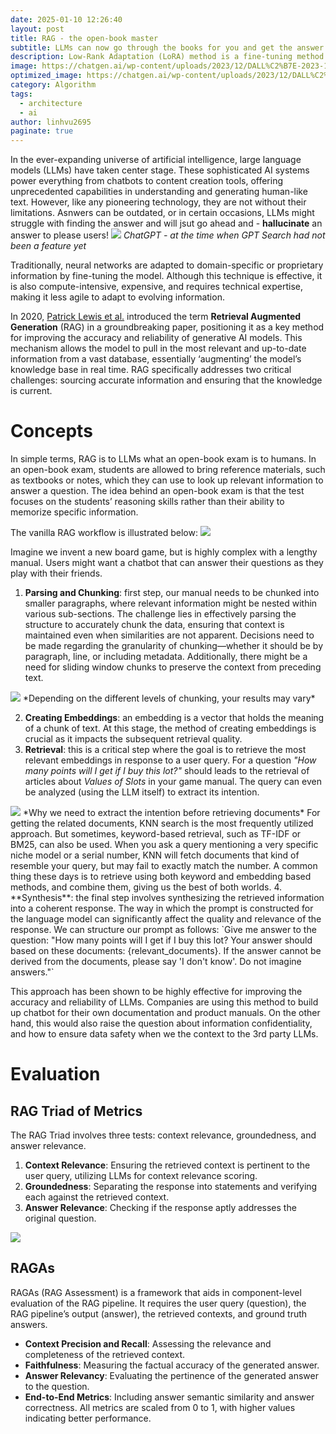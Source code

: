 ```yaml
---
date: 2025-01-10 12:26:40
layout: post
title: RAG - the open-book master
subtitle: LLMs can now go through the books for you and get the answer you want
description: Low-Rank Adaptation (LoRA) method is a fine-tuning method introduced by a team of Microsoft researchers in 2021. Since then, it has become a very popular approach to fine-tuning LLMs, Diffusion, and other types of AI models.
image: https://chatgen.ai/wp-content/uploads/2023/12/DALL%C2%B7E-2023-12-02-14.56.08-Create-a-minimalistic-image-that-features-the-acronym-RAG-in-large-bold-letters-at-the-center.-Surround-the-letters-with-simplistic-flat-icons-of-d-1200x686.png
optimized_image: https://chatgen.ai/wp-content/uploads/2023/12/DALL%C2%B7E-2023-12-02-14.56.08-Create-a-minimalistic-image-that-features-the-acronym-RAG-in-large-bold-letters-at-the-center.-Surround-the-letters-with-simplistic-flat-icons-of-d-1200x686.png
category: Algorithm
tags:
  - architecture
  - ai
author: linhvu2695
paginate: true
---
```

In the ever-expanding universe of artificial intelligence, large language models (LLMs) have taken center stage. These sophisticated AI systems power everything from chatbots to content creation tools, offering unprecedented capabilities in understanding and generating human-like text. However, like any pioneering technology, they are not without their limitations. Asnwers can be outdated, or in certain occasions, LLMs might struggle with finding the answer and will jsut go ahead and - **hallucinate** an answer to please users!
<img src="https://towardsdatascience.com/wp-content/uploads/2023/11/14PuXxZJra3Ki1GE1aKqvIQ.png">
*ChatGPT - at the time when GPT Search had not been a feature yet*

Traditionally, neural networks are adapted to domain-specific or proprietary information by fine-tuning the model. Although this technique is effective, it is also compute-intensive, expensive, and requires technical expertise, making it less agile to adapt to evolving information.

In 2020, <a href="https://arxiv.org/abs/2005.11401">Patrick Lewis et al.</a> introduced the term **Retrieval Augmented Generation** (RAG) in a groundbreaking paper, positioning it as a key method for improving the accuracy and reliability of generative AI models. This mechanism allows the model to pull in the most relevant and up-to-date information from a vast database, essentially ‘augmenting’ the model’s knowledge base in real time. RAG specifically addresses two critical challenges: sourcing accurate information and ensuring that the knowledge is current.

# Concepts
In simple terms, RAG is to LLMs what an open-book exam is to humans. In an open-book exam, students are allowed to bring reference materials, such as textbooks or notes, which they can use to look up relevant information to answer a question. The idea behind an open-book exam is that the test focuses on the students’ reasoning skills rather than their ability to memorize specific information.

The vanilla RAG workflow is illustrated below:
<img src="https://towardsdatascience.com/wp-content/uploads/2023/11/1kSkeaXRvRzbJ9SrFZaMoOg.png">

Imagine we invent a new board game, but is highly complex with a lengthy manual. Users might want a chatbot that can answer their questions as they play with their friends.
1. **Parsing and Chunking**: first step, our manual needs to be chunked into smaller paragraphs, where relevant information might be nested within various sub-sections. The challenge lies in effectively parsing the structure to accurately chunk the data, ensuring that context is maintained even when similarities are not apparent. Decisions need to be made regarding the granularity of chunking—whether it should be by paragraph, line, or including metadata. Additionally, there might be a need for sliding window chunks to preserve the context from preceding text.
<img src="https://towardsdatascience.com/wp-content/uploads/2024/10/1TlSNAqNGGxk8C2NocaNfdQ-1536x864.jpeg">
*Depending on the different levels of chunking, your results may vary*

2. **Creating Embeddings**: an embedding is a vector that holds the meaning of a chunk of text. At this stage, the method of creating embeddings is crucial as it impacts the subsequent retrieval quality.
3. **Retrieval**: this is a critical step where the goal is to retrieve the most relevant embeddings in response to a user query. For a question *"How many points will I get if I buy this lot?"* should leads to the retrieval of articles about *Values of Slots* in your game manual. The query can even be analyzed (using the LLM itself) to extract its intention. 
<img src="https://towardsdatascience.com/wp-content/uploads/2024/10/18lCf7gpGTFmEE2yZANQEzg-1536x864.jpeg">
*Why we need to extract the intention before retrieving documents*
For getting the related documents, KNN search is the most frequently utilized approach. But sometimes, keyword-based retrieval, such as TF-IDF or BM25, can also be used. When you ask a query mentioning a very specific niche model or a serial number, KNN will fetch documents that kind of resemble your query, but may fail to exactly match the number. A common thing these days is to retrieve using both keyword and embedding based methods, and combine them, giving us the best of both worlds.
4. **Synthesis**: the final step involves synthesizing the retrieved information into a coherent response. The way in which the prompt is constructed for the language model can significantly affect the quality and relevance of the response. We can structure our prompt as follows:
`Give me answer to the question: "How many points will I get if I buy this lot? Your answer should based on these documents: {relevant_documents}. If the answer cannot be derived from the documents, please say 'I don't know'. Do not imagine answers."`

This approach has been shown to be highly effective for improving the accuracy and reliability of LLMs. Companies are using this method to build up chatbot for their own documentation and product manuals. On the other hand, this would also raise the question about information confidentiality, and how to ensure data safety when we the context to the 3rd party LLMs.

# Evaluation
## RAG Triad of Metrics
The RAG Triad involves three tests: context relevance, groundedness, and answer relevance.

1. **Context Relevance**: Ensuring the retrieved context is pertinent to the user query, utilizing LLMs for context relevance scoring.
2. **Groundedness**: Separating the response into statements and verifying each against the retrieved context.
3. **Answer Relevance**: Checking if the response aptly addresses the original question.
<img src="https://chatgen.ai/wp-content/uploads/2023/12/ezgif-2-dec5b52644.jpeg">

## RAGAs
RAGAs (RAG Assessment) is a framework that aids in component-level evaluation of the RAG pipeline. It requires the user query (question), the RAG pipeline’s output (answer), the retrieved contexts, and ground truth answers.
* **Context Precision and Recall**: Assessing the relevance and completeness of the retrieved context.
* **Faithfulness**: Measuring the factual accuracy of the generated answer.
* **Answer Relevancy**: Evaluating the pertinence of the generated answer to the question.
* **End-to-End Metrics**: Including answer semantic similarity and answer correctness.
All metrics are scaled from 0 to 1, with higher values indicating better performance.